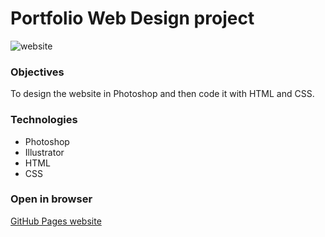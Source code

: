 # Portfolio Web Design project

![website](https://user-images.githubusercontent.com/17016297/46758661-04f19480-cc93-11e8-842f-21a30010752d.png)

### Objectives

To design the website in Photoshop and then code it with HTML and CSS.

### Technologies

* Photoshop
* Illustrator
* HTML
* CSS

### Open in browser

[GitHub Pages website](https://nomi811.github.io/milestone-portfolio/)
